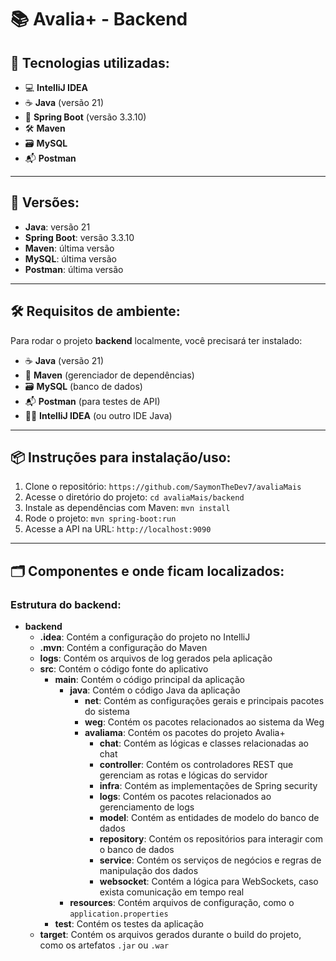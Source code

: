 # 📚 Avalia+ - Backend

## 🚀 Tecnologias utilizadas:

- 💻 **IntelliJ IDEA**
- ☕ **Java** (versão 21)
- 🔧 **Spring Boot** (versão 3.3.10)
- 🛠️ **Maven**
- 🗃️ **MySQL**
- 📬 **Postman**

---

## 🧩 Versões:

- **Java**: versão 21
- **Spring Boot**: versão 3.3.10
- **Maven**: última versão
- **MySQL**: última versão
- **Postman**: última versão

---

## 🛠️ Requisitos de ambiente:

Para rodar o projeto **backend** localmente, você precisará ter instalado:

- ☕ **Java** (versão 21)
- 🔧 **Maven** (gerenciador de dependências)
- 🗃️ **MySQL** (banco de dados)
- 📬 **Postman** (para testes de API)
- 🧑‍💻 **IntelliJ IDEA** (ou outro IDE Java)

---

## 📦 Instruções para instalação/uso:

1. Clone o repositório: `https://github.com/SaymonTheDev7/avaliaMais`
2. Acesse o diretório do projeto: `cd avaliaMais/backend`
3. Instale as dependências com Maven: `mvn install`
4. Rode o projeto: `mvn spring-boot:run`
5. Acesse a API na URL: `http://localhost:9090`

---

## 🗂️ Componentes e onde ficam localizados:

### Estrutura do **backend**:

- **backend**  
  - **.idea**: Contém a configuração do projeto no IntelliJ  
  - **.mvn**: Contém a configuração do Maven  
  - **logs**: Contém os arquivos de log gerados pela aplicação  
  - **src**: Contém o código fonte do aplicativo  
    - **main**: Contém o código principal da aplicação  
      - **java**: Contém o código Java da aplicação  
        - **net**: Contém as configurações gerais e principais pacotes do sistema  
        - **weg**: Contém os pacotes relacionados ao sistema da Weg  
        - **avaliama**: Contém os pacotes do projeto Avalia+  
          - **chat**: Contém as lógicas e classes relacionadas ao chat  
          - **controller**: Contém os controladores REST que gerenciam as rotas e lógicas do servidor  
          - **infra**: Contém as implementações de Spring security
          - **logs**: Contém os pacotes relacionados ao gerenciamento de logs  
          - **model**: Contém as entidades de modelo do banco de dados  
          - **repository**: Contém os repositórios para interagir com o banco de dados  
          - **service**: Contém os serviços de negócios e regras de manipulação dos dados  
          - **websocket**: Contém a lógica para WebSockets, caso exista comunicação em tempo real  
      - **resources**: Contém arquivos de configuração, como o `application.properties`  
    - **test**: Contém os testes da aplicação  
  - **target**: Contém os arquivos gerados durante o build do projeto, como os artefatos `.jar` ou `.war`
